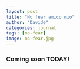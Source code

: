 ```yaml
---
layout: post
title: "No fear amico mio"
author: "Davide"
categories: journal
tags: [no-fear]
image: no-fear.jpg
---
```


### Coming soon TODAY!